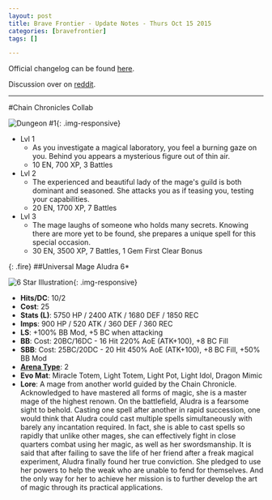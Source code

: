 ```yaml
---
layout: post
title: Brave Frontier - Update Notes - Thurs Oct 15 2015
categories: [bravefrontier]
tags: []

---
```


Official changelog can be found [here](http://forums.gumi.sg/forum/news-boards/server-status/242346-server-maintenance-october-14-22-00-pst).

Discussion over on [reddit](https://www.reddit.com/r/bravefrontier/comments/3oub57/update_notes_thurs_oct_15_2015/).

---

#Chain Chronicles Collab

![Dungeon #1](http://i.imgur.com/jIWJcSv.png){: .img-responsive}

* Lvl 1
  * As you investigate a magical laboratory, you feel a burning gaze on you. Behind you appears a mysterious figure out of thin air.
  * 10 EN, 700 XP, 3 Battles
* Lvl 2
  * The experienced and beautiful lady of the mage's guild is both dominant and seasoned. She attacks you as if teasing you, testing your capabilities.
  * 20 EN, 1700 XP, 7 Battles
* Lvl 3
  * The mage laughs of someone who holds many secrets. Knowing there are more yet to be found, she prepares a unique spell for this special occasion.
  * 30 EN, 3500 XP, 7 Battles, 1 Gem First Clear Bonus

{: .fire}
##Universal Mage Aludra 6*

![6 Star Illustration](https://i.imgur.com/zs2ihKy.png){: .img-responsive}

* **Hits/DC**: 10/2 
* **Cost**: 25
* **Stats (L)**: 5750 HP / 2400 ATK / 1680 DEF / 1850 REC 
* **Imps**: 900 HP / 520 ATK / 360 DEF / 360 REC
* **LS**: +100% BB Mod, +5 BC when attacking
* **BB**: Cost: 20BC/16DC - 16 Hit 220% AoE (ATK+100), +8 BC Fill
* **SBB**: Cost: 25BC/20DC - 20 Hit 450% AoE (ATK+100), +8 BC Fill, +50% BB Mod
* **[Arena Type](https://www.reddit.com/r/bravefrontier/comments/340vh5/arena_ai_for_global_units_v2/)**: 2
* **Evo Mat**: Miracle Totem, Light Totem, Light Pot, Light Idol, Dragon Mimic
* **Lore**: A mage from another world guided by the Chain Chronicle. Acknowledged to have mastered all forms of magic, she is a master mage of the highest renown. On the battlefield, Aludra is a fearsome sight to behold. Casting one spell after another in rapid succession, one would think that Aludra could cast multiple spells simultaneously with barely any incantation required. In fact, she is able to cast spells so rapidly that unlike other mages, she can effectively fight in close quarters combat using her magic, as well as her swordsmanship. It is said that after failing to save the life of her friend after a freak magical experiment, Aludra finally found her true conviction. She pledged to use her powers to help the weak who are unable to fend for themselves. And the only way for her to achieve her mission is to further develop the art of magic through its practical applications.